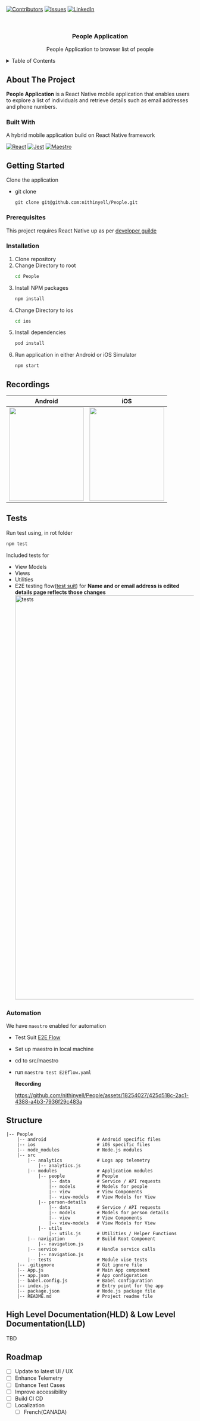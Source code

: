 [![Contributors][contributors-shield]][contributors-url]
[![Issues][issues-shield]][issues-url]
[![LinkedIn][linkedin-shield]][linkedin-url]

<!-- PROJECT LOGO -->
<br />
<div align="center">
  <h3 align="center">People Application</h3>

  <p align="center">
    People Application to browser list of people
  </p>
</div>

<!-- TABLE OF CONTENTS -->
<details>
  <summary>Table of Contents</summary>
  <ol>
    <li>
      <a href="#about-the-project">About The Project</a>
      <ul>
        <li><a href="#built-with">Built With</a></li>
      </ul>
    </li>
    <li>
      <a href="#getting-started">Getting Started</a>
      <ul>
        <li><a href="#prerequisites">Prerequisites</a></li>
        <li><a href="#installation">Installation</a></li>
        <li><a href="#recordings">App Recordings</a></li>
        <li><a href="#tests">Tests</a></li>
        <li><a href="#structure">Project Structure</a></li>
      </ul>
    </li>
    <li><a href="#roadmap">Roadmap</a></li>
  </ol>
</details>

<!-- ABOUT THE PROJECT -->
## About The Project

**People Application** is a React Native mobile application that enables users to explore a list of individuals and retrieve details such as email addresses and phone numbers.

### Built With

A hybrid mobile application build on React Native framework

[![React][React.js]][React-url]
[![Jest][Jest]][Jest-url]
[![Maestro][Maestro]][Maestro-url]

<!-- GETTING STARTED -->
## Getting Started

Clone the application
* git clone
  ```
  git clone git@github.com:nithinyell/People.git
  ```

### Prerequisites

This project requires React Native up as per [developer guilde](https://reactnative.dev/docs/environment-setup)

### Installation

1. Clone repository
2. Change Directory to root
   ```sh
   cd People
   ```
3. Install NPM packages
   ```sh
   npm install
   ```
4. Change Directory to ios
   ```sh
   cd ios
   ```
5. Install dependencies
   ```sh
   pod install
   ```
6. Run application in either Android or iOS Simulator
   ```sh
   npm start
   ```

## Recordings
|Android|iOS|
|-|-|
|<img src="https://github.com/nithinyell/People/assets/18254027/5fee9fe3-a54f-4744-9398-0ab5ccfe8dd1" width="200" height="250" />|<img src="https://github.com/nithinyell/People/assets/18254027/fde715de-bc92-4c0e-8fb4-d7ac29926391" width="200" height="250" />|

## Tests

Run test using, in rot folder
```sh
npm test
```

Included tests for 
* View Models
* Views
* Utilities
* E2E testing flow([test suit](https://github.com/nithinyell/People/blob/main/src/tests/views/E2E-flow.test.js)) for **Name and or email address is edited details page reflects those changes**
  <img width="1082" alt="tests" src="https://github.com/nithinyell/People/assets/18254027/c0a9377d-1dac-490e-954c-90ffc8e33913">

### Automation
We have `maestro` enabled for automation
- Test Suit [E2E Flow](https://github.com/nithinyell/People/blob/main/src/maestro/E2Eflow.yaml)
- Set up maestro in local machine
- cd to src/maestro
- run `maestro test E2Eflow.yaml`
  
  __Recording__
  
  https://github.com/nithinyell/People/assets/18254027/425d518c-2ac1-4388-a4b3-7936f29c483a
  
## Structure

```
|-- People
    |-- android                   # Android specific files
    |-- ios                       # iOS specific files
    |-- node_modules              # Node.js modules
    |-- src
        |-- analytics             # Logs app telemetry
            |-- analytics.js
        |-- modules               # Application modules
            |-- people            # People 
                |-- data          # Service / API requests
                |-- models        # Models for people
                |-- view          # View Components
                |-- view-models   # View Models for View
            |-- person-details
                |-- data          # Service / API requests
                |-- models        # Models for person details
                |-- view          # View Components
                |-- view-models   # View Models for View
            |-- utils
                |-- utils.js      # Utilities / Helper Functions
        |-- navigation            # Build Root Component
            |-- navigation.js
        |-- service               # Handle service calls
            |-- navigation.js
        |-- tests                 # Module vise tests
    |-- .gitignore                # Git ignore file
    |-- App.js                    # Main App component
    |-- app.json                  # App configuration
    |-- babel.config.js           # Babel configuration
    |-- index.js                  # Entry point for the app
    |-- package.json              # Node.js package file
    |-- README.md                 # Project readme file
```

## High Level Documentation(HLD) & Low Level Documentation(LLD)
TBD

<!-- ROADMAP -->
## Roadmap

- [ ] Update to latest UI / UX
- [ ] Enhance Telemetry
- [ ] Enhance Test Cases
- [ ] Improve accessibility
- [ ] Build CI CD
- [ ] Localization
    - [ ] French(CANADA)

<!-- MARKDOWN LINKS -->

[contributors-shield]: https://img.shields.io/badge/Contributors-Nithin_Yallakara-blue?style=for-the-badge
[contributors-url]: https://github.com/nithinyell

[issues-shield]: https://img.shields.io/badge/Issues-0-red?style=for-the-badge
[issues-url]: https://github.com/nithinyell/People/issues/

[linkedin-shield]: https://img.shields.io/badge/-LinkedIn-black.svg?style=for-the-badge&logo=linkedin&colorB=555
[linkedin-url]: https://www.linkedin.com/in/nithinios/

[React.js]: https://img.shields.io/badge/React_Native-20232A?style=for-the-badge&logo=react&logoColor=61DAFB
[React-url]: https://reactnative.dev/

[Jest]: https://img.shields.io/badge/Jest-008000?style=for-the-badge&logo=jest&logoColor=#61DAFB
[Jest-url]: https://jestjs.io/docs/tutorial-react

[Maestro]: https://img.shields.io/badge/Maestro-808080?style=for-the-badge&logo=maestro&logoColor=61DAFB
[Maestro-url]: [https://reactnative.dev/](https://maestro.mobile.dev/)https://maestro.mobile.dev/
